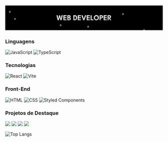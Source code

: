 ![](https://github.com/LucasMartins717/LucasMartins717/blob/main/assets/balls.gif)

### Linguagens

![JavaScript](https://img.shields.io/badge/-JavaScript-000?&logo=JavaScript)
![TypeScript](https://img.shields.io/badge/-TypeScript-000?&logo=TypeScript)

### Tecnologias

![React](https://img.shields.io/badge/-React-000?&logo=React)
![Vite](https://img.shields.io/badge/-Vite-000?&logo=Vite)

### Front-End

![HTML](https://img.shields.io/badge/-HTML-000?&logo=HTML5)
![CSS](https://img.shields.io/badge/-CSS-000?&logo=CSS3)
![Styled Components](https://img.shields.io/badge/-Styled%20Components-000?&logo=styled-components)

### Projetos de Destaque

[![](https://img.shields.io/badge/-🍊%20Orbits-000)](https://github.com/LucasMartins717/orbits)
[![](https://img.shields.io/badge/-🌤️%20AppClima-000)](https://github.com/LucasMartins717/app-clima)
[![](https://img.shields.io/badge/-📋%20Task%20Manager-000)](https://github.com/LucasMartins717/taskmanager-ts)
[![](https://img.shields.io/badge/-🛒%20Denipatch-000)](https://github.com/LucasMartins717/denipatch)

![Top Langs](https://github-readme-stats.vercel.app/api/top-langs/?username=LucasMartins717&theme=github_dark&count_private=true&langs_count=8&layout=compact&hide=ASP.NET,ShaderLab,c,Jupyter%20Notebook,Ada)
